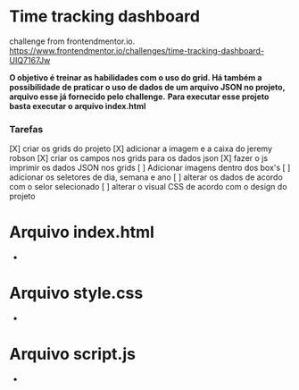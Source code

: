 # Time tracking dashboard
challenge from frontendmentor.io. https://www.frontendmentor.io/challenges/time-tracking-dashboard-UIQ7167Jw

**O objetivo é treinar as habilidades com o uso do grid. Há também a possibilidade de praticar o uso de dados de um arquivo JSON no projeto, arquivo esse já fornecido pelo challenge.** 
**Para executar esse projeto basta executar o arquivo index.html**
 ### Tarefas
 [X] criar os grids do projeto 
 [X] adicionar a imagem e a caixa do jeremy robson
 [X] criar os campos nos grids para os dados json
 [X] fazer o js imprimir os dados JSON nos grids
 [ ] Adicionar imagens dentro dos box's
 [ ] adicionar os seletores de dia, semana e ano
 [ ] alterar os dados de acordo com o selor selecionado
 [ ] alterar o visual CSS de acordo com o design do projeto

 # Arquivo index.html
 * 

 # Arquivo style.css
 * 

 # Arquivo script.js
  * 